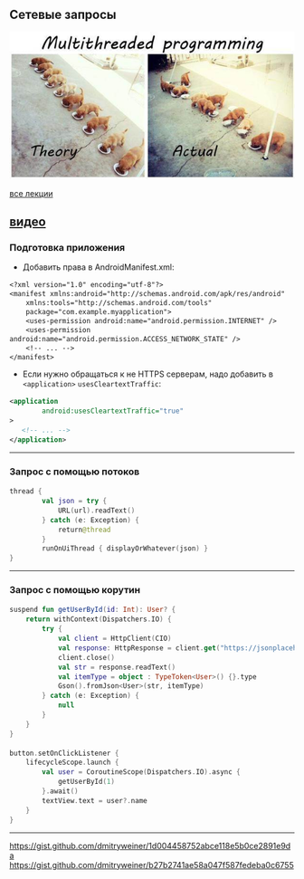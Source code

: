 ## Сетевые запросы

![multithreading](assets/async/multithread.jpg)

[все лекции](https://github.com/dmitryweiner/android-lectures/blob/master/README.md)

[видео]()
---

### Подготовка приложения
* Добавить права в AndroidManifest.xml:
```
<?xml version="1.0" encoding="utf-8"?>
<manifest xmlns:android="http://schemas.android.com/apk/res/android"
    xmlns:tools="http://schemas.android.com/tools"
    package="com.example.myapplication">
    <uses-permission android:name="android.permission.INTERNET" />
    <uses-permission android:name="android.permission.ACCESS_NETWORK_STATE" />
    <!-- ... -->
</manifest>
```
* Если нужно обращаться к не HTTPS серверам, надо добавить в `<application>` `usesCleartextTraffic`:
```xml
<application
        android:usesCleartextTraffic="true"
>
   <!-- ... -->
</application> 
```
---

### Запрос с помощью потоков
```kotlin
thread {
        val json = try {
            URL(url).readText()
        } catch (e: Exception) {
            return@thread
        }
        runOnUiThread { displayOrWhatever(json) }
}
```
    
---

### Запрос с помощью корутин

```kotlin
suspend fun getUserById(id: Int): User? {
    return withContext(Dispatchers.IO) {
        try {
            val client = HttpClient(CIO)
            val response: HttpResponse = client.get("https://jsonplaceholder.typicode.com/users/$id")
            client.close()
            val str = response.readText()
            val itemType = object : TypeToken<User>() {}.type
            Gson().fromJson<User>(str, itemType)
        } catch (e: Exception) {
            null
        }
    }
}

button.setOnClickListener {
    lifecycleScope.launch {
        val user = CoroutineScope(Dispatchers.IO).async {
            getUserById(1)
        }.await()
        textView.text = user?.name
    }
}
```
---
https://gist.github.com/dmitryweiner/1d004458752abce118e5b0ce2891e9da
https://gist.github.com/dmitryweiner/b27b2741ae58a047f587fedeba0c6755
